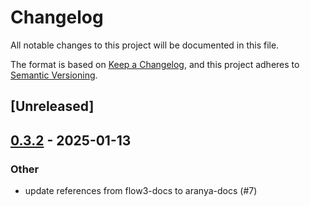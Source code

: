 # Changelog

All notable changes to this project will be documented in this file.

The format is based on [Keep a Changelog](https://keepachangelog.com/en/1.0.0/),
and this project adheres to [Semantic Versioning](https://semver.org/spec/v2.0.0.html).

## [Unreleased]

## [0.3.2](https://github.com/aranya-project/aranya-core/compare/aranya-policy-vm-v0.3.1...aranya-policy-vm-v0.3.2) - 2025-01-13

### Other

- update references from flow3-docs to aranya-docs (#7)
